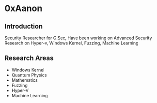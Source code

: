 # 0xAanon 

## Introduction

Security Researcher for G.Sec, Have been working on Advanced Security Research on Hyper-v, Windows Kernel, Fuzzing, Machine Learning 

## Research Areas 
- Windows Kernel 
- Quantum Physics 
- Mathematics
- Fuzzing
- Hyper-V
- Machine Learning 

